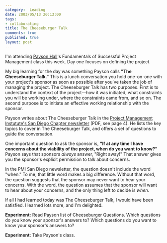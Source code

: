```yaml
--- 
category:  Leading
date: 2003/05/13 20:13:00
tags: 
- collaborating
title: The Cheeseburger Talk
comments: true
published: true
layout: post
---
```


<p> I'm attending <a href="http://www.catalysisgroup.com">Payson Hall</a>'s Fundamentals of Successful Project Management class this week. Day one focuses on defining the project. </p>
<p> My big learning for the day was something Payson calls <strong>"The Cheeseburger Talk."</strong> This is a lunch conversation you hold one-on-one with your project's sponsor as soon as possible after you've taken the job of managing the project. The Cheeseburger Talk has two purposes. First is to understand the context of the project—how it was initiated, what constraints you will be working under, where the constraints came from, and so on. The second purpose is to initiate an effective working relationship with the sponsor. </p>
<p> Payson writes about The Cheeseburger Talk in the <a href="http://www.pmi-sd.org/Newsletters/Newsletter-2002-09.pdf">Project Management Instutute's San Diego Chapter newsletter</a> (PDF, see page 4). He lists the key topics to cover in The Cheeseburger Talk, and offers a set of questions to guide the conversation. </p>
<p> One important question to ask the sponsor is, <strong>"If at any time I have concerns about the viability of the project, when do you want to know?"</strong> Payson says that sponsors <em>always</em> answer, "Right away!" That answer gives you the sponsor's explicit permission to talk about concerns. </p>
<p> In the PMI San Diego newsletter, the question doesn't include the word "when." To me, that little word makes a big difference. Without that word, the question suggests that the sponsor may never want to hear your concerns. With the word, the question assumes that the sponsor will want to hear about your concerns, and the only thing left to decide is <em>when.</em>
</p>
<p> If all I had learned today was The Cheeseburger Talk, I would have been satisfied. I learned lots more, and I'm delighted. </p>
<p>
<strong>Experiment:</strong> Read Payson list of Cheeseburger Questions. Which questions do you know your sponsor's answers to? Which questions do you want to know your sponsor's answers to? </p>
<p>
<strong>Experiment:</strong> Take Payson's class. </p>
